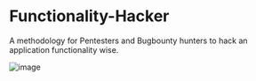# Functionality-Hacker
A methodology for Pentesters and Bugbounty hunters to hack an application functionality wise.

![image](./img/banner.png)
